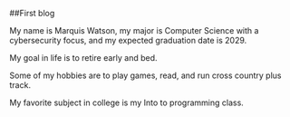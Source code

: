 ##First blog


My name is Marquis Watson, my major is Computer Science with a cybersecurity focus, and my expected graduation date is 2029.


My goal in life is to retire early and bed.


Some of my hobbies are to play games, read, and run cross country plus track.


My favorite subject in college is my Into to programming class.
